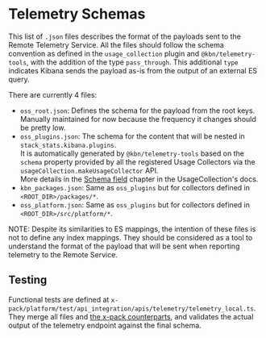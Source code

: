 # Telemetry Schemas

This list of `.json` files describes the format of the payloads sent to the Remote Telemetry Service. All the files should follow the schema convention as defined in the `usage_collection` plugin and `@kbn/telemetry-tools`, with the addition of the type `pass_through`. This additional `type` indicates Kibana sends the payload as-is from the output of an external ES query.

There are currently 4 files:

- `oss_root.json`: Defines the schema for the payload from the root keys.  
  Manually maintained for now because the frequency it changes should be pretty low.
- `oss_plugins.json`: The schema for the content that will be nested in `stack_stats.kibana.plugins`.  
  It is automatically generated by `@kbn/telemetry-tools` based on the `schema` property provided by all the registered Usage Collectors via the `usageCollection.makeUsageCollector` API.  
  More details in the [Schema field](../../../../usage_collection/README.md#schema-field) chapter in the UsageCollection's docs.
- `kbn_packages.json`: Same as `oss_plugins` but for collectors defined in `<ROOT_DIR>/packages/*`.
- `oss_platform.json`: Same as `oss_plugins` but for collectors defined in `<ROOT_DIR>/src/platform/*`.

NOTE: Despite its similarities to ES mappings, the intention of these files is not to define any index mappings. They should be considered as a tool to understand the format of the payload that will be sent when reporting telemetry to the Remote Service.

## Testing

Functional tests are defined at `x-pack/platform/test/api_integration/apis/telemetry/telemetry_local.ts`. They merge all files and [the x-pack counterparts](../../../../../../x-pack/platform/plugins/private/telemetry_collection_xpack/schema), and validates the actual output of the telemetry endpoint against the final schema.
